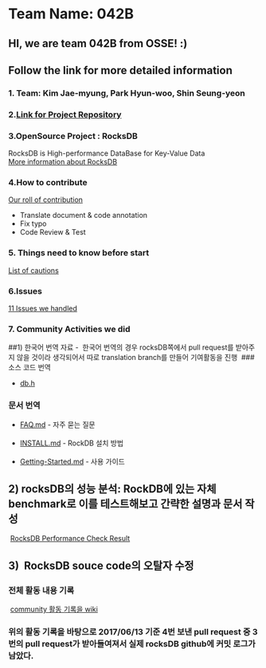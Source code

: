 # Team Name: 042B
## HI, we are team 042B from OSSE! :)
## Follow the link for more detailed information 

### 1. Team: Kim Jae-myung, Park Hyun-woo, Shin Seung-yeon
### 2.[Link for Project Repository](https://github.com/17-1-SKKU-OSS/rocksdb)

### 3.OpenSource Project : RocksDB
RocksDB is High-performance DataBase for Key-Value Data <br/>
[More information about RocksDB](https://github.com/17-1-SKKU-OSS/rocksdb/wiki/%EC%84%A0%EC%A0%95-%EC%98%A4%ED%94%88%EC%86%8C%EC%8A%A4-%ED%94%84%EB%A1%9C%EC%A0%9D%ED%8A%B8)

### 4.How to contribute
[Our roll of contribution](https://github.com/17-1-SKKU-OSS/rocksdb/wiki/커뮤니티-활동-방안)
- Translate document & code annotation 
- Fix typo
- Code Review & Test <br/>

### 5. Things need to know before start
[List of cautions](https://github.com/17-1-SKKU-OSS/rocksdb/wiki/%EC%A3%BC%EC%9D%98%EC%82%AC%ED%95%AD)

### 6.Issues
[11 Issues we handled](https://github.com/17-1-SKKU-OSS/rocksdb/issues)

### 7. Community Activities we did
 ##1) 한국어 번역 자료 -  한국어 번역의 경우 rocksDB쪽에서 pull request를 받아주지 않을 것이라 생각되어서 따로 translation branch를 만들어 기여활동을 진행
  ### 소스 코드 번역 
  - [db.h](translate_doc/Kor/db_h.txt)
  ### 문서 번역
  - [FAQ.md](translate_doc/Kor/faq.md) - 자주 묻는 질문<br/><br/>
  - [INSTALL.md](translate_doc/Kor/INSTALL.md) - RockDB 설치 방법<br/><br/>
  - [Getting-Started.md](translate_doc/Kor/getting-started.md) - 사용 가이드

 ## 2) rocksDB의 성능 분석: RockDB에 있는 자체 benchmark로 이를 테스트해보고 간략한 설명과 문서 작성
  [RocksDB Performance Check Result](https://github.com/17-1-SKKU-OSS/rocksdb/wiki/성능-분석-방법-및-결과)
  
 ## 3)  RocksDB souce code의 오탈자 수정
  
 ### 전체 활동 내용 기록 <br/>
  [community 활동 기록을 wiki](https://github.com/17-1-SKKU-OSS/rocksdb/wiki/%ED%99%9C%EB%8F%99-%EA%B8%B0%EB%A1%9D) <br/>
 ### 위의 활동 기록을 바탕으로 2017/06/13 기준 4번 보낸 pull request 중 3번의 pull request가 받아들여져서 실제 rocksDB github에 커밋 로그가 남았다.
